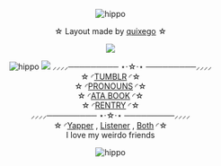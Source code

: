 <p align="center">
<div align="center"

![hippo](https://64.media.tumblr.com/5916505e2cca678fe45001f9a66d13d5/fc4f743fa9519128-b3/s1280x1920/47ce59609e4f22191313d8970629f998300e0c44.gifv)
 
 ☆ Layout made by [quixego](https://www.tumblr.com/quixego/791510440729608192/logos-tumblr-layout-revenge-on-lime-erance) ☆

<img src="https://64.media.tumblr.com/d47993dce41ee0fccef945f526d9a3d1/fc4f743fa9519128-d0/s1280x1920/cbf9b41a87b52da3e13dd6e0ce605c09cb5fd91e.pnj">

![hippo](https://64.media.tumblr.com/fee5ac5c72b208d281e5b32ae2178adb/fc4f743fa9519128-45/s1280x1920/b3e7b060f27a1bef0d3102ce683e7303c3a8f23a.gif)
<img src="https://64.media.tumblr.com/d07e853169a57f49f2473866b8216c6f/fc4f743fa9519128-a0/s1280x1920/caa4c96ae0b6618e3b664c8f33fd518763044421.pnj">
⸝⸝⸝⸝───────── ⋆⋅☆⋅⋆ ─────────⸝⸝⸝⸝<br>
☆ ◜[TUMBLR](https://www.tumblr.com/check1t) ◜☆<br> ☆ ◜[PRONOUNS](https://pronouns.cc/@V1NCENSE) ◜☆<br> ☆ ◜[ATA BOOK](https://vinyl.atabook.org/) ◜☆<br> ☆ ◜[RENTRY](https://rentry.co/undyingmydeimos) ◜☆<br>
⸝⸝⸝⸝───────── ⋆⋅☆⋅⋆ ─────────⸝⸝⸝⸝<br>
☆ ◜[Yapper](https://github.com/phaexie) , [Listener](https://github.com/ToasterTheFox) , [Both](https://github.com/V1NCENSE) ◜☆<br>
I love my weirdo friends

![hippo](https://64.media.tumblr.com/bb19d1817eb8a5abb97c2cd399314deb/fc4f743fa9519128-dc/s1280x1920/5879af22d4e13cbe35e5b7502eddd0ecc6d42d46.gifv)
